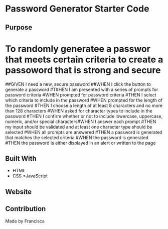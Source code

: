 # Password Generator Starter Code


## Purpose
# To randomly generatee a passwor that meets certain criteria to create a passoword that is strong and secure
##GIVEN I need a new, secure password
##WHEN I click the button to generate a password
#T#HEN I am presented with a series of prompts for password criteria
#WHEN prompted for password criteria
#THEN I select which criteria to include in the password
#WHEN prompted for the length of the password
#THEN I choose a length of at least 8 characters and no more than 128 characters
#WHEN asked for character types to include in the password
#THEN I confirm whether or not to include lowercase, uppercase, numeric, and/or special characters#WHEN I answer each prompt
#THEN my input should be validated and at least one character type should be selected
#WHEN all prompts are answered
#THEN a password is generated that matches the selected criteria
#WHEN the password is generated
#THEN the password is either displayed in an alert or written to the page


## Built With
* HTML
* CSS
*JavaScript

## Website


## Contribution
Made by Francisca


